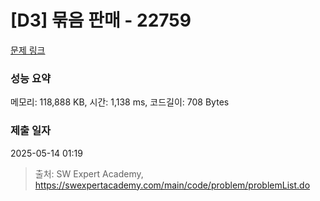 # [D3] 묶음 판매 - 22759 

[문제 링크](https://swexpertacademy.com/main/code/problem/problemDetail.do?contestProbId=AZK3fpuaBJwDFAXk) 

### 성능 요약

메모리: 118,888 KB, 시간: 1,138 ms, 코드길이: 708 Bytes

### 제출 일자

2025-05-14 01:19



> 출처: SW Expert Academy, https://swexpertacademy.com/main/code/problem/problemList.do